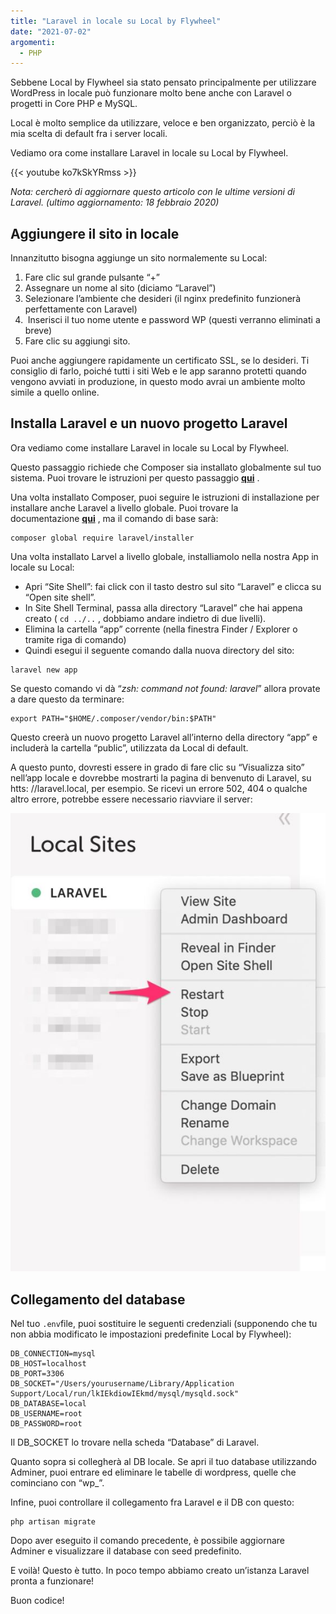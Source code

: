 ```yaml
---
title: "Laravel in locale su Local by Flywheel"
date: "2021-07-02"
argomenti:
  - PHP
---
```


Sebbene Local by Flywheel sia stato pensato principalmente per utilizzare WordPress in locale può funzionare molto bene anche con Laravel o progetti in Core PHP e MySQL.

Local è molto semplice da utilizzare, veloce e ben organizzato, perciò è la mia scelta di default fra i server locali.

Vediamo ora come installare Laravel in locale su Local by Flywheel.

{{< youtube ko7kSkYRmss >}}

_Nota: cercherò di aggiornare questo articolo con le ultime versioni di Laravel. (ultimo aggiornamento: 18 febbraio 2020)_

## Aggiungere il sito in locale

Innanzitutto bisogna aggiunge un sito normalemente su Local:

1. Fare clic sul grande pulsante “+”
2. Assegnare un nome al sito (diciamo “Laravel”)
3. Selezionare l’ambiente che desideri (il nginx predefinito funzionerà perfettamente con Laravel)
4.  Inserisci il tuo nome utente e password WP (questi verranno eliminati a breve)
5. Fare clic su aggiungi sito.

Puoi anche aggiungere rapidamente un certificato SSL, se lo desideri. Ti consiglio di farlo, poiché tutti i siti Web e le app saranno protetti quando vengono avviati in produzione, in questo modo avrai un ambiente molto simile a quello online.

## Installa Laravel e un nuovo progetto Laravel

Ora vediamo come installare Laravel in locale su Local by Flywheel.

Questo passaggio richiede che Composer sia installato globalmente sul tuo sistema. Puoi trovare le istruzioni per questo passaggio [**qui**](https://getcomposer.org/doc/00-intro.md#installation-linux-unix-macos) . 

Una volta installato Composer, puoi seguire le istruzioni di installazione per installare anche Laravel a livello globale. Puoi trovare la documentazione **[qui](https://laravel.com/docs/5.7/installation)** , ma il comando di base sarà: 

```
composer global require laravel/installer
```

Una volta installato Larvel a livello globale, installiamolo nella nostra App in locale su Local:

- Apri “Site Shell”: fai click con il tasto destro sul sito “Laravel” e clicca su “Open site shell”.
- In Site Shell Terminal, passa alla directory “Laravel” che hai appena creato ( `cd ../..` , dobbiamo andare indietro di due livelli).
- Elimina la cartella “app” corrente (nella finestra Finder / Explorer o tramite riga di comando)
- Quindi esegui il seguente comando dalla nuova directory del sito:

```
laravel new app
```

Se questo comando vi dà “_zsh: command not found: laravel_” allora provate a dare questo da terminare:

```
export PATH="$HOME/.composer/vendor/bin:$PATH"
```

Questo creerà un nuovo progetto Laravel all’interno della directory “app” e includerà la cartella “public”, utilizzata da Local di default.

A questo punto, dovresti essere in grado di fare clic su “Visualizza sito” nell’app locale e dovrebbe mostrarti la pagina di benvenuto di Laravel, su htts: //laravel.local, per esempio. Se ricevi un errore 502, 404 o qualche altro errore, potrebbe essere necessario riavviare il server:

![](images/Laravel-on-Local_lbxrd9.jpeg)

## Collegamento del database

Nel tuo `.env`file, puoi sostituire le seguenti credenziali (supponendo che tu non abbia modificato le impostazioni predefinite Local by Flywheel):

```
DB_CONNECTION=mysql
DB_HOST=localhost
DB_PORT=3306
DB_SOCKET="/Users/yourusername/Library/Application Support/Local/run/lkIEkdiowIEkmd/mysql/mysqld.sock"
DB_DATABASE=local
DB_USERNAME=root
DB_PASSWORD=root
```

Il DB\_SOCKET lo trovare nella scheda “Database” di Laravel.

Quanto sopra si collegherà al DB locale. Se apri il tuo database utilizzando Adminer, puoi entrare ed eliminare le tabelle di wordpress, quelle che cominciano con “wp\_”. 

Infine, puoi controllare il collegamento fra Laravel e il DB con questo:

```
php artisan migrate
```

Dopo aver eseguito il comando precedente, è possibile aggiornare Adminer e visualizzare il database con seed predefinito.

E voilà! Questo è tutto. In poco tempo abbiamo creato un’istanza Laravel pronta a funzionare!

Buon codice!
